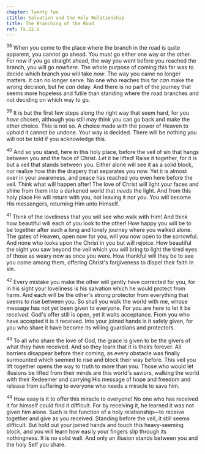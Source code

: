 ```yaml
---
chapter: Twenty Two
ctitle: Salvation and the Holy Relationship
title: The Branching of the Road
ref: Tx.22.V
---
```


<sup>38</sup> When you come to the place where the branch in the road is quite
apparent, you cannot go ahead. You *must* go either one way or the
other. For now if you go straight ahead, the way you went before you
reached the branch, you will go *nowhere*. The whole purpose of coming
this far was to decide which branch you will take *now*. The way you
came no longer matters. It can no longer serve. No one who reaches this
far *can* make the wrong decision, but he *can* delay. And there is no
part of the journey that seems more hopeless and futile than standing
where the road branches and not deciding on which way to go.

<sup>39</sup> It is but the first few steps along the right way that seem hard, for
you *have* chosen, although you still may think you can go back and make
the other choice. This is not so. A choice made with the power of Heaven
to uphold it cannot *be* undone. Your way *is* decided. There will be
nothing you will not be told if you acknowledge this.

<sup>40</sup> And so you stand, here in this holy place, before the veil of sin
that hangs between you and the face of Christ. *Let* it be lifted! Raise
it together, for it is but a veil that stands between you. Either alone
will see it as a solid block, nor realize how thin the drapery that
separates you now. Yet it is almost over in your awareness, and peace
has reached you even here before the veil. Think what will happen after!
The love of Christ will light your faces and shine from them into a
darkened world that *needs* the light. And from this holy place He will
return with you, not leaving it nor you. You will become His messengers,
returning Him unto Himself.

<sup>41</sup> Think of the loveliness that you will see who walk with Him! And
think how beautiful will each of you look to the other! How happy you
will be to be together after such a long and lonely journey where you
walked alone. The gates of Heaven, open now for you, will you now open
to the sorrowful. And none who looks upon the Christ in you but will
rejoice. How beautiful the sight you saw beyond the veil which you will
bring to light the tired eyes of those as weary now as once you were.
How thankful will they be to see you come among them, offering Christ's
forgiveness to dispel their faith in sin.

<sup>42</sup> Every mistake you make the other will gently have corrected for you,
for in his sight your loveliness is his salvation which he would protect
from harm. And each will be the other's strong protector from everything
that seems to rise between you. So shall you walk the world with me,
whose message has not yet been given to everyone. For you are here to
let it be *received*. God's offer still is open, yet it waits
acceptance. From you who have accepted it is it received. Into your
joined hands is it safely given, for you who share it have become its
willing guardians and protectors.

<sup>43</sup> To all who share the love of God, the grace is given to be the givers
of what they have received. And so they learn that it is theirs forever.
All barriers disappear before their coming, as every obstacle was
finally surmounted which seemed to rise and block their way before. This
veil you lift together opens the way to truth to more than you. Those
who would let illusions be lifted from their minds are this world's
saviors, walking the world with their Redeemer and carrying His message
of hope and freedom and release from suffering to everyone who needs a
miracle to save him.

<sup>44</sup> How easy is it to offer this miracle to everyone! No one who has
received it for himself could find it difficult. For by receiving it, he
learned it was not given him alone. Such is the function of a holy
relationship—to receive together and give as you received. Standing
before the veil, it still seems difficult. But hold out your joined
hands and touch this heavy-seeming block, and you will learn how easily
your fingers slip through its nothingness. It is no solid wall. And only
an illusion stands between you and the holy Self you share.

